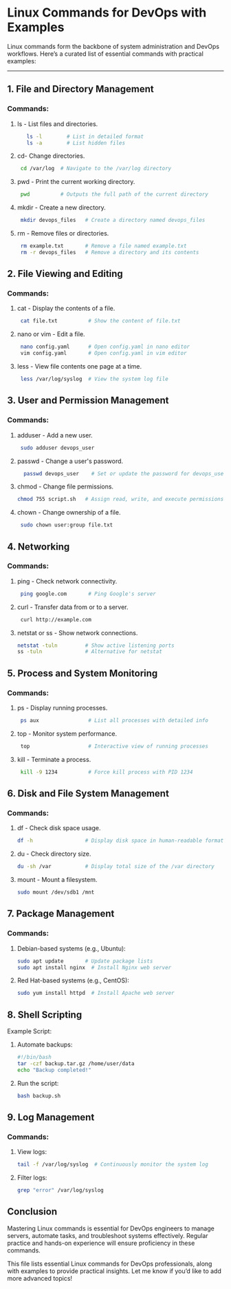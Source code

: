 # Linux Commands for DevOps with Examples  

Linux commands form the backbone of system administration and DevOps workflows. Here’s a curated list of essential commands with practical examples:  

---

## 1. **File and Directory Management**  
### Commands:  
1. ls - List files and directories.  
   ```bash
      ls -l        # List in detailed format  
      ls -a        # List hidden files  
    ```
2. cd- Change directories.
   ```bash
    cd /var/log  # Navigate to the /var/log directory
    ```
3. pwd - Print the current working directory.
   ```bash
    pwd          # Outputs the full path of the current directory
    ```
4. mkdir - Create a new directory.
   ```bash
    mkdir devops_files   # Create a directory named devops_files 
    ```
5. rm - Remove files or directories.
   ```bash
    rm example.txt       # Remove a file named example.txt  
    rm -r devops_files   # Remove a directory and its contents
    ```
## 2. **File Viewing and Editing**
### **Commands**:
1. cat - Display the contents of a file.
   ```bash
    cat file.txt          # Show the content of file.txt  
    ```
2. nano or vim - Edit a file.
   ```bash
    nano config.yaml      # Open config.yaml in nano editor  
    vim config.yaml       # Open config.yaml in vim editor
    ```
3. less - View file contents one page at a time.
   ```bash
    less /var/log/syslog  # View the system log file
    ```
## 3. **User and Permission Management**
### **Commands**:
1. adduser - Add a new user.
   ```bash
    sudo adduser devops_user  
   ```
2. passwd - Change a user's password.
   ```bash
     passwd devops_user    # Set or update the password for devops_user
   ```
3. chmod - Change file permissions.
   ```bash
   chmod 755 script.sh   # Assign read, write, and execute permissions
    ```
4. chown - Change ownership of a file.
   ```bash
    sudo chown user:group file.txt
   ```
## 4. **Networking**
### **Commands**:
1. ping - Check network connectivity.
   ```bash
    ping google.com       # Ping Google's server
   ```
2. curl - Transfer data from or to a server.
   ```bash
    curl http://example.com
   ```
3. netstat or ss - Show network connections.
     ```bash
    netstat -tuln         # Show active listening ports  
    ss -tuln              # Alternative for netstat
   ```
## 5. **Process and System Monitoring**
### **Commands**:
1. ps - Display running processes.
   ```bash
    ps aux                # List all processes with detailed info  
   ```
2. top - Monitor system performance.
   ```bash
    top                   # Interactive view of running processes
   ```
3. kill - Terminate a process.
     ```bash
      kill -9 1234          # Force kill process with PID 1234 
     ```
## 6. **Disk and File System Management**
### **Commands**:
1. df - Check disk space usage.
     ```bash
    df -h                 # Display disk space in human-readable format
     ```
2. du - Check directory size.
     ```bash
    du -sh /var           # Display total size of the /var directory  
     ```
3. mount - Mount a filesystem.
     ```bash
    sudo mount /dev/sdb1 /mnt  
     ```
## 7. **Package Management**
### **Commands**:
1. Debian-based systems (e.g., Ubuntu):
     ```bash
    sudo apt update       # Update package lists  
    sudo apt install nginx  # Install Nginx web server
     ```
2. Red Hat-based systems (e.g., CentOS):
     ```bash
    sudo yum install httpd  # Install Apache web server  
     ```
## 8. **Shell Scripting**
Example Script:
1. Automate backups:

     ```bash
    #!/bin/bash  
    tar -czf backup.tar.gz /home/user/data  
    echo "Backup completed!"  
     ```
2. Run the script:

     ```bash
    bash backup.sh  
     ```
## 9. **Log Management**
### **Commands**:
1. View logs:
     ```bash
    tail -f /var/log/syslog  # Continuously monitor the system log 
     ```
2. Filter logs:
     ```bash
    grep "error" /var/log/syslog  
     ```
## Conclusion
Mastering Linux commands is essential for DevOps engineers to manage servers, automate tasks, and troubleshoot systems effectively. Regular practice and hands-on experience will ensure proficiency in these commands.


This file lists essential Linux commands for DevOps professionals, along with examples to provide practical insights. Let me know if you’d like to add more advanced topics!







